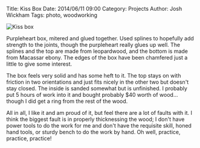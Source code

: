 ﻿Title: Kiss Box
Date: 2014/06/11 09:00
Category: Projects
Author: Josh Wickham
Tags: photo, woodworking

![Kiss box]({filename}/images/image.jpg)

Purpleheart box, mitered and glued together. Used splines to hopefully add strength to the joints, though the purpleheart really glues up well. The splines and the top are made from leopardwood, and the bottom is made from Macassar ebony. The edges of the box have been chamfered just a little to give some interest.

The box feels very solid and has some heft to it. The top stays on with friction in two orientations and just fits nicely in the other two but doesn't stay closed. The inside is sanded somewhat but is unfinished. I probably put 5 hours of work into it and bought probably $40 worth of wood... though I did get a ring from the rest of the wood.

All in all, I like it and am proud of it, but feel there are a lot of faults with it. I think the biggest fault is in properly thicknessing the wood; I don't have power tools to do the work for me and don't have the requisite skill, honed hand tools, or sturdy bench to do the work by hand. Oh well, practice, practice, practice! 
